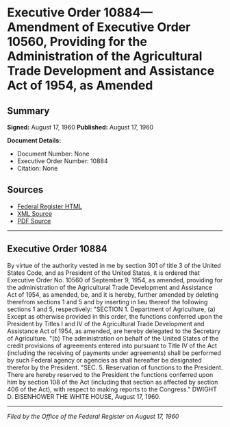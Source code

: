 # Executive Order 10884—Amendment of Executive Order 10560, Providing for the Administration of the Agricultural Trade Development and Assistance Act of 1954, as Amended

## Summary

**Signed:** August 17, 1960
**Published:** August 17, 1960

**Document Details:**
- Document Number: None
- Executive Order Number: 10884
- Citation: None

## Sources
- [Federal Register HTML](https://www.presidency.ucsb.edu/documents/executive-order-10884-amendment-executive-order-10560-providing-for-the-administration-the)
- [XML Source](None)
- [PDF Source](None)

---

## Executive Order 10884

By virtue of the authority vested in me by section 301 of title 3 of the United States Code, and as President of the United States, it is ordered that Executive Order No. 10560 of September 9, 1954, as amended, providing for the administration of the Agricultural Trade Development and Assistance Act of 1954, as amended, be, and it is hereby, further amended by deleting therefrom sections 1 and 5 and by inserting in lieu thereof the following sections 1 and 5, respectively:
"SECTION 1. Department of Agriculture, (a) Except as otherwise provided in this order, the functions conferred upon the President by Titles I and IV of the Agricultural Trade Development and Assistance Act of 1954, as amended, are hereby delegated to the Secretary of Agriculture.
"(b) The administration on behalf of the United States of the credit provisions of agreements entered into pursuant to Title IV of the Act (including the receiving of payments under agreements) shall be performed by such Federal agency or agencies as shall hereafter be designated therefor by the President.
"SEC. 5. Reservation of functions to the President. There are hereby reserved to the President the functions conferred upon him by section 108 of the Act (including that section as affected by section 406 of the Act), with respect to making reports to the Congress."
DWIGHT D. EISENHOWER
THE WHITE HOUSE,
August 17, 1960.

---

*Filed by the Office of the Federal Register on August 17, 1960*
